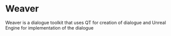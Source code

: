 # Weaver
Weaver is a dialogue toolkit that uses QT for creation of dialogue and Unreal Engine for implementation of the dialogue
